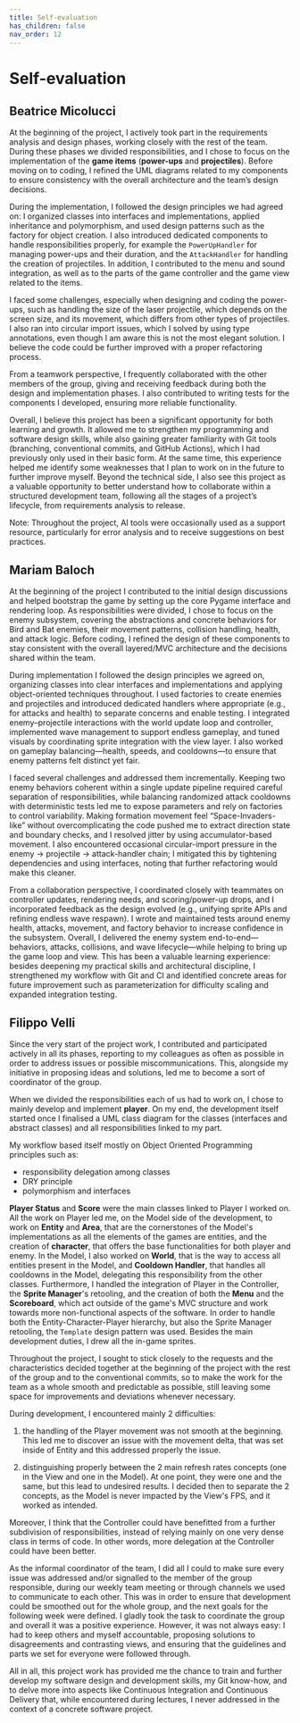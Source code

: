 ```yaml
---
title: Self-evaluation
has_children: false
nav_order: 12
---
```


# Self-evaluation

## Beatrice Micolucci
At the beginning of the project, I actively took part in the requirements analysis and design phases, working closely with the rest of the team. During these phases we divided responsibilities, and I chose to focus on the implementation of the **game items** (**power-ups** and **projectiles**). Before moving on to coding, I refined the UML diagrams related to my components to ensure consistency with the overall architecture and the team’s design decisions.

During the implementation, I followed the design principles we had agreed on: I organized classes into interfaces and implementations, applied inheritance and polymorphism, and used design patterns such as the factory for object creation. I also introduced dedicated components to handle responsibilities properly, for example the `PowerUpHandler` for managing power-ups and their duration, and the `AttackHandler` for handling the creation of projectiles. In addition, I contributed to the menu and sound integration, as well as to the parts of the game controller and the game view related to the items.

I faced some challenges, especially when designing and coding the power-ups, such as handling the size of the laser projectile, which depends on the screen size, and its movement, which differs from other types of projectiles. I also ran into circular import issues, which I solved by using type annotations, even though I am aware this is not the most elegant solution. I believe the code could be further improved with a proper refactoring process.

From a teamwork perspective, I frequently collaborated with the other members of the group, giving and receiving feedback during both the design and implementation phases. I also contributed to writing tests for the components I developed, ensuring more reliable functionality.

Overall, I believe this project has been a significant opportunity for both learning and growth. It allowed me to strengthen my programming and software design skills, while also gaining greater familiarity with Git tools (branching, conventional commits, and GitHub Actions), which I had previously only used in their basic form.
At the same time, this experience helped me identify some weaknesses that I plan to work on in the future to further improve myself.
Beyond the technical side, I also see this project as a valuable opportunity to better understand how to collaborate within a structured development team, following all the stages of a project’s lifecycle, from requirements analysis to release.

Note: Throughout the project, AI tools were occasionally used as a support resource, particularly for error analysis and to receive suggestions on best practices.

## Mariam Baloch

At the beginning of the project I contributed to the initial design discussions and helped bootstrap the game by setting up the core Pygame interface and rendering loop. As responsibilities were divided, I chose to focus on the enemy subsystem, covering the abstractions and concrete behaviors for Bird and Bat enemies, their movement patterns, collision handling, health, and attack logic. Before coding, I refined the design of these components to stay consistent with the overall layered/MVC architecture and the decisions shared within the team.

During implementation I followed the design principles we agreed on, organizing classes into clear interfaces and implementations and applying object-oriented techniques throughout. I used factories to create enemies and projectiles and introduced dedicated handlers where appropriate (e.g., for attacks and health) to separate concerns and enable testing. I integrated enemy–projectile interactions with the world update loop and controller, implemented wave management to support endless gameplay, and tuned visuals by coordinating sprite integration with the view layer. I also worked on gameplay balancing—health, speeds, and cooldowns—to ensure that enemy patterns felt distinct yet fair.

I faced several challenges and addressed them incrementally. Keeping two enemy behaviors coherent within a single update pipeline required careful separation of responsibilities, while balancing randomized attack cooldowns with deterministic tests led me to expose parameters and rely on factories to control variability. Making formation movement feel “Space-Invaders-like” without overcomplicating the code pushed me to extract direction state and boundary checks, and I resolved jitter by using accumulator-based movement. I also encountered occasional circular-import pressure in the enemy → projectile → attack-handler chain; I mitigated this by tightening dependencies and using interfaces, noting that further refactoring would make this cleaner.

From a collaboration perspective, I coordinated closely with teammates on controller updates, rendering needs, and scoring/power-up drops, and I incorporated feedback as the design evolved (e.g., unifying sprite APIs and refining endless wave respawn). I wrote and maintained tests around enemy health, attacks, movement, and factory behavior to increase confidence in the subsystem. Overall, I delivered the enemy system end-to-end—behaviors, attacks, collisions, and wave lifecycle—while helping to bring up the game loop and view. This has been a valuable learning experience: besides deepening my practical skills and architectural discipline, I strengthened my workflow with Git and CI and identified concrete areas for future improvement such as parameterization for difficulty scaling and expanded integration testing.

## Filippo Velli

Since the very start of the project work, I contributed and participated actively in all its phases, reporting to my colleagues as often as possible in order to address issues or possible miscommunications. This, alongside my initiative in proposing ideas and solutions, led me to become a sort of coordinator of the group.

When we divided the responsibilities each of us had to work on, I chose to mainly develop and implement **player**. On my end, the development itself started once I finalised a UML class diagram for the classes (interfaces and abstract classes) and all responsibilities linked to my part.

My workflow based itself mostly on Object Oriented Programming principles such as:
- responsibility delegation among classes
- DRY principle
- polymorphism and interfaces

**Player Status** and **Score** were the main classes linked to Player I worked on.
All the work on Player led me, on the Model side of the development, to work on **Entity** and **Area**, that are the cornerstones of the Model's implementations as all the elements of the games are entities, and the creation of **character**, that offers the base functionalities for both player and enemy. In the Model, I also worked on **World**, that is the way to access all entities present in the Model, and **Cooldown Handler**, that handles all cooldowns in the Model, delegating this responsibility from the other classes. Furthermore, I handled the integration of Player in the Controller, the **Sprite Manager**'s retooling, and the creation of both the **Menu** and the **Scoreboard**, which act outside of the game's MVC structure and work towards more non-functional aspects of the software. In order to handle both the Entity-Character-Player hierarchy, but also the Sprite Manager retooling, the `Template` design pattern was used. Besides the main development duties, I drew all the in-game sprites.

Throughout the project, I sought to stick closely to the requests and the characteristics decided together at the beginning of the project with the rest of the group and to the conventional commits, so to make the work for the team as a whole smooth and predictable as possible, still leaving some space for improvements and deviations whenever necessary.

During development, I encountered mainly 2 difficulties:

1) the handling of the Player movement was not smooth at the beginning. This led me to discover an issue with the movement delta, that was set inside of Entity and this addressed properly the issue. 

2) distinguishing properly between the 2 main refresh rates concepts (one in the View and one in the Model). At one point, they were one and the same, but this lead to undesired results. I decided then to separate the 2 concepts, as the Model is never impacted by the View's FPS, and it worked as intended.

Moreover, I think that the Controller could have benefitted from a further subdivision of responsibilities, instead of relying mainly on one very dense class in terms of code. In other words, more delegation at the Controller could have been better.

As the informal coordinator of the team, I did all I could to make sure every issue was addressed and/or signalled to the member of the group responsible, during our weekly team meeting or through channels we used to communicate to each other. This was in order to ensure that development could be smoothed out for the whole group, and the next goals for the following week were defined.
I gladly took the task to coordinate the group and overall it was a positive experience. However, it was not always easy: I had to keep others and myself accountable, proposing solutions to disagreements and contrasting views, and ensuring that the guidelines and parts we set for everyone were followed through.

All in all, this project work has provided me the chance to train and further develop my software design and development skills, my Git know-how, and to delve more into aspects like Continuous Integration and Continuous Delivery that, while encountered during lectures, I never addressed in the context of a concrete software project.


